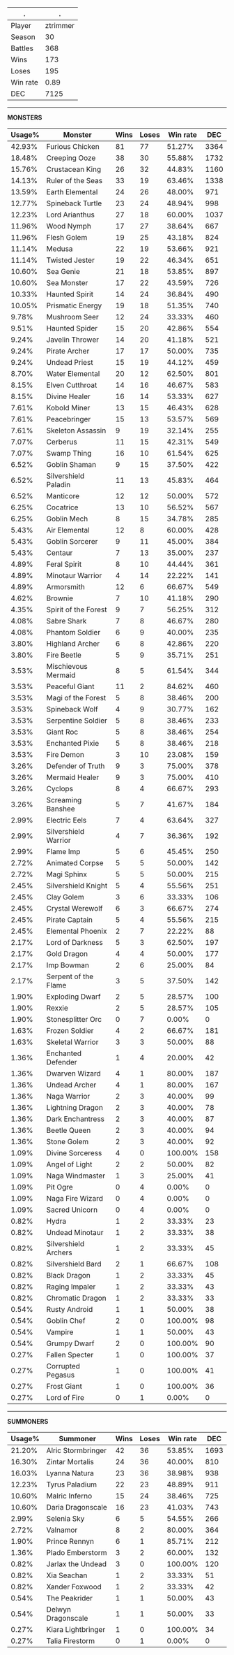 .|.
|-|-
Player|ztrimmer
Season|30
Battles|368
Wins|173
Loses|195
Win rate|0.89
DEC|7125

---
**MONSTERS**

Usage%|Monster|Wins|Loses|Win rate|DEC|
-|-|-|-|-|-|
42.93%|Furious Chicken|81|77|51.27%|3364|
18.48%|Creeping Ooze|38|30|55.88%|1732|
15.76%|Crustacean King|26|32|44.83%|1160|
14.13%|Ruler of the Seas|33|19|63.46%|1338|
13.59%|Earth Elemental|24|26|48.00%|971|
12.77%|Spineback Turtle|23|24|48.94%|998|
12.23%|Lord Arianthus|27|18|60.00%|1037|
11.96%|Wood Nymph|17|27|38.64%|667|
11.96%|Flesh Golem|19|25|43.18%|824|
11.14%|Medusa|22|19|53.66%|921|
11.14%|Twisted Jester|19|22|46.34%|651|
10.60%|Sea Genie|21|18|53.85%|897|
10.60%|Sea Monster|17|22|43.59%|726|
10.33%|Haunted Spirit|14|24|36.84%|490|
10.05%|Prismatic Energy|19|18|51.35%|740|
9.78%|Mushroom Seer|12|24|33.33%|460|
9.51%|Haunted Spider|15|20|42.86%|554|
9.24%|Javelin Thrower|14|20|41.18%|521|
9.24%|Pirate Archer|17|17|50.00%|735|
9.24%|Undead Priest|15|19|44.12%|459|
8.70%|Water Elemental|20|12|62.50%|801|
8.15%|Elven Cutthroat|14|16|46.67%|583|
8.15%|Divine Healer|16|14|53.33%|627|
7.61%|Kobold Miner|13|15|46.43%|628|
7.61%|Peacebringer|15|13|53.57%|569|
7.61%|Skeleton Assassin|9|19|32.14%|255|
7.07%|Cerberus|11|15|42.31%|549|
7.07%|Swamp Thing|16|10|61.54%|625|
6.52%|Goblin Shaman|9|15|37.50%|422|
6.52%|Silvershield Paladin|11|13|45.83%|464|
6.52%|Manticore|12|12|50.00%|572|
6.25%|Cocatrice|13|10|56.52%|567|
6.25%|Goblin Mech|8|15|34.78%|285|
5.43%|Air Elemental|12|8|60.00%|428|
5.43%|Goblin Sorcerer|9|11|45.00%|384|
5.43%|Centaur|7|13|35.00%|237|
4.89%|Feral Spirit|8|10|44.44%|361|
4.89%|Minotaur Warrior|4|14|22.22%|141|
4.89%|Armorsmith|12|6|66.67%|549|
4.62%|Brownie|7|10|41.18%|290|
4.35%|Spirit of the Forest|9|7|56.25%|312|
4.08%|Sabre Shark|7|8|46.67%|280|
4.08%|Phantom Soldier|6|9|40.00%|235|
3.80%|Highland Archer|6|8|42.86%|220|
3.80%|Fire Beetle|5|9|35.71%|251|
3.53%|Mischievous Mermaid|8|5|61.54%|344|
3.53%|Peaceful Giant|11|2|84.62%|460|
3.53%|Magi of the Forest|5|8|38.46%|200|
3.53%|Spineback Wolf|4|9|30.77%|162|
3.53%|Serpentine Soldier|5|8|38.46%|233|
3.53%|Giant Roc|5|8|38.46%|254|
3.53%|Enchanted Pixie|5|8|38.46%|218|
3.53%|Fire Demon|3|10|23.08%|159|
3.26%|Defender of Truth|9|3|75.00%|378|
3.26%|Mermaid Healer|9|3|75.00%|410|
3.26%|Cyclops|8|4|66.67%|293|
3.26%|Screaming Banshee|5|7|41.67%|184|
2.99%|Electric Eels|7|4|63.64%|327|
2.99%|Silvershield Warrior|4|7|36.36%|192|
2.99%|Flame Imp|5|6|45.45%|250|
2.72%|Animated Corpse|5|5|50.00%|142|
2.72%|Magi Sphinx|5|5|50.00%|215|
2.45%|Silvershield Knight|5|4|55.56%|251|
2.45%|Clay Golem|3|6|33.33%|106|
2.45%|Crystal Werewolf|6|3|66.67%|274|
2.45%|Pirate Captain|5|4|55.56%|215|
2.45%|Elemental Phoenix|2|7|22.22%|88|
2.17%|Lord of Darkness|5|3|62.50%|197|
2.17%|Gold Dragon|4|4|50.00%|177|
2.17%|Imp Bowman|2|6|25.00%|84|
2.17%|Serpent of the Flame|3|5|37.50%|142|
1.90%|Exploding Dwarf|2|5|28.57%|100|
1.90%|Rexxie|2|5|28.57%|105|
1.90%|Stonesplitter Orc|0|7|0.00%|0|
1.63%|Frozen Soldier|4|2|66.67%|181|
1.63%|Skeletal Warrior|3|3|50.00%|88|
1.36%|Enchanted Defender|1|4|20.00%|42|
1.36%|Dwarven Wizard|4|1|80.00%|187|
1.36%|Undead Archer|4|1|80.00%|167|
1.36%|Naga Warrior|2|3|40.00%|99|
1.36%|Lightning Dragon|2|3|40.00%|78|
1.36%|Dark Enchantress|2|3|40.00%|87|
1.36%|Beetle Queen|2|3|40.00%|94|
1.36%|Stone Golem|2|3|40.00%|92|
1.09%|Divine Sorceress|4|0|100.00%|158|
1.09%|Angel of Light|2|2|50.00%|82|
1.09%|Naga Windmaster|1|3|25.00%|41|
1.09%|Pit Ogre|0|4|0.00%|0|
1.09%|Naga Fire Wizard|0|4|0.00%|0|
1.09%|Sacred Unicorn|0|4|0.00%|0|
0.82%|Hydra|1|2|33.33%|23|
0.82%|Undead Minotaur|1|2|33.33%|38|
0.82%|Silvershield Archers|1|2|33.33%|45|
0.82%|Silvershield Bard|2|1|66.67%|108|
0.82%|Black Dragon|1|2|33.33%|45|
0.82%|Raging Impaler|1|2|33.33%|43|
0.82%|Chromatic Dragon|1|2|33.33%|33|
0.54%|Rusty Android|1|1|50.00%|38|
0.54%|Goblin Chef|2|0|100.00%|98|
0.54%|Vampire|1|1|50.00%|43|
0.54%|Grumpy Dwarf|2|0|100.00%|90|
0.27%|Fallen Specter|1|0|100.00%|37|
0.27%|Corrupted Pegasus|1|0|100.00%|41|
0.27%|Frost Giant|1|0|100.00%|36|
0.27%|Lord of Fire|0|1|0.00%|0|

---
**SUMMONERS**

Usage%|Summoner|Wins|Loses|Win rate|DEC|
-|-|-|-|-|-|
21.20%|Alric Stormbringer|42|36|53.85%|1693|
16.30%|Zintar Mortalis|24|36|40.00%|810|
16.03%|Lyanna Natura|23|36|38.98%|938|
12.23%|Tyrus Paladium|22|23|48.89%|911|
10.60%|Malric Inferno|15|24|38.46%|725|
10.60%|Daria Dragonscale|16|23|41.03%|743|
2.99%|Selenia Sky|6|5|54.55%|266|
2.72%|Valnamor|8|2|80.00%|364|
1.90%|Prince Rennyn|6|1|85.71%|212|
1.36%|Plado Emberstorm|3|2|60.00%|132|
0.82%|Jarlax the Undead|3|0|100.00%|120|
0.82%|Xia Seachan|1|2|33.33%|51|
0.82%|Xander Foxwood|1|2|33.33%|42|
0.54%|The Peakrider|1|1|50.00%|43|
0.54%|Delwyn Dragonscale|1|1|50.00%|33|
0.27%|Kiara Lightbringer|1|0|100.00%|34|
0.27%|Talia Firestorm|0|1|0.00%|0|
